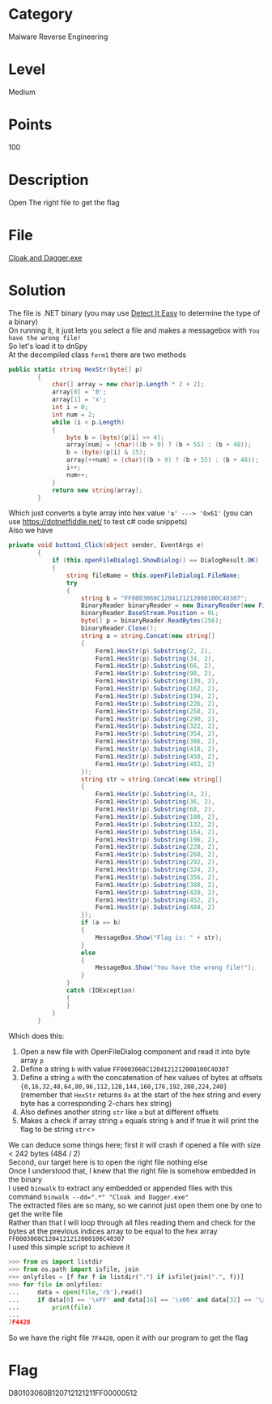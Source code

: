 # Category
Malware Reverse Engineering
# Level
Medium
# Points
100
# Description
Open The right file to get the flag
# File
[Cloak and Dagger.exe](https://github.com/Revers3c-Team/CTF-writeups/blob/master/CyberTalents/Competitions/Ahram%20Canadian%20University%20CTF%20Competition/Cloak%20and%20Dagger/Cloak%20and%20Dagger.exe)
# Solution
The file is .NET binary (you may use [Detect It Easy](https://ntinfo.biz/) to determine the type of a binary)</br>
On running it, it just lets you select a file and makes a messagebox with `You have the wrong file!`</br>
So let's load it to dnSpy</br>
At the decompiled class `form1` there are two methods</br>

```c#
public static string HexStr(byte[] p)
		{
			char[] array = new char[p.Length * 2 + 2];
			array[0] = '0';
			array[1] = 'x';
			int i = 0;
			int num = 2;
			while (i < p.Length)
			{
				byte b = (byte)(p[i] >> 4);
				array[num] = (char)((b > 9) ? (b + 55) : (b + 48));
				b = (byte)(p[i] & 15);
				array[++num] = (char)((b > 9) ? (b + 55) : (b + 48));
				i++;
				num++;
			}
			return new string(array);
		}
```

Which just converts a byte array into hex value `'a' ---> '0x61'` (you can use https://dotnetfiddle.net/ to test c# code snippets)</br>
Also we have</br>

```c#
private void button1_Click(object sender, EventArgs e)
		{
			if (this.openFileDialog1.ShowDialog() == DialogResult.OK)
			{
				string fileName = this.openFileDialog1.FileName;
				try
				{
					string b = "FF0003060C1204121212000100C40307";
					BinaryReader binaryReader = new BinaryReader(new FileStream(fileName, FileMode.Open, FileAccess.Read, FileShare.None));
					binaryReader.BaseStream.Position = 0L;
					byte[] p = binaryReader.ReadBytes(256);
					binaryReader.Close();
					string a = string.Concat(new string[]
					{
						Form1.HexStr(p).Substring(2, 2),
						Form1.HexStr(p).Substring(34, 2),
						Form1.HexStr(p).Substring(66, 2),
						Form1.HexStr(p).Substring(98, 2),
						Form1.HexStr(p).Substring(130, 2),
						Form1.HexStr(p).Substring(162, 2),
						Form1.HexStr(p).Substring(194, 2),
						Form1.HexStr(p).Substring(226, 2),
						Form1.HexStr(p).Substring(258, 2),
						Form1.HexStr(p).Substring(290, 2),
						Form1.HexStr(p).Substring(322, 2),
						Form1.HexStr(p).Substring(354, 2),
						Form1.HexStr(p).Substring(386, 2),
						Form1.HexStr(p).Substring(418, 2),
						Form1.HexStr(p).Substring(450, 2),
						Form1.HexStr(p).Substring(482, 2)
					});
					string str = string.Concat(new string[]
					{
						Form1.HexStr(p).Substring(4, 2),
						Form1.HexStr(p).Substring(36, 2),
						Form1.HexStr(p).Substring(68, 2),
						Form1.HexStr(p).Substring(100, 2),
						Form1.HexStr(p).Substring(132, 2),
						Form1.HexStr(p).Substring(164, 2),
						Form1.HexStr(p).Substring(196, 2),
						Form1.HexStr(p).Substring(228, 2),
						Form1.HexStr(p).Substring(260, 2),
						Form1.HexStr(p).Substring(292, 2),
						Form1.HexStr(p).Substring(324, 2),
						Form1.HexStr(p).Substring(356, 2),
						Form1.HexStr(p).Substring(388, 2),
						Form1.HexStr(p).Substring(420, 2),
						Form1.HexStr(p).Substring(452, 2),
						Form1.HexStr(p).Substring(484, 2)
					});
					if (a == b)
					{
						MessageBox.Show("Flag is: " + str);
					}
					else
					{
						MessageBox.Show("You have the wrong file!");
					}
				}
				catch (IOException)
				{
				}
			}
		}
```

Which does this:
1) Open a new file with OpenFileDialog component and read it into byte array `p`</br>
2) Define a string `b` with value `FF0003060C1204121212000100C40307`</br>
3) Define a string `a` with the concatenation of hex values of bytes at offsets `{0,16,32,48,64,80,96,112,128,144,160,176,192,208,224,240}` (remember that `HexStr` returns `0x` at the start of the hex string and every byte has a corresponding 2-chars hex string)
4) Also defines another string `str` like `a` but at different offsets</br>
5) Makes a check if array string `a` equals string `b` and if true it will print the flag to be string `str`<>

We can deduce some things here; first it will crash if opened a file with size < 242 bytes (484 / 2)</br>
Second, our target here is to open the right file nothing else</br>
Once I understood that, I knew that the right file is somehow embedded in the binary</br>
I used `binwalk` to extract any embedded or appended files with this command `binwalk --dd=".*" "Cloak and Dagger.exe"`</br>
The extracted files are so many, so we cannot just open them one by one to get the write file</br>
Rather than that I will loop through all files reading them and check for the bytes at the previous indices array to be equal to the hex array `FF0003060C1204121212000100C40307`</br>
I used this simple script to achieve it</br>

```python
>>> from os import listdir
>>> from os.path import isfile, join
>>> onlyfiles = [f for f in listdir(".") if isfile(join(".", f))]
>>> for file in onlyfiles:
...     data = open(file,'rb').read()
...     if data[0] == '\xFF' and data[16] == '\x00' and data[32] == '\x03' and data[48] == '\x06' and data[64] == '\x0C' and data[80] == '\x12' and data[96] == '\x04' and data[112] == '\x12' and data[128] == '\x12' and data[144] == '\x12' and data[160] == '\x00' and data[176] == '\x01' and data[192] == '\x00' and data[208] == '\xC4' and data[224] == '\x03' and data[240] == '\x07':
...         print(file)
...
7F4428
```

So we have the right file `7F4428`, open it with our program to get the flag

# Flag
D80103060B120712121211FF00000512
